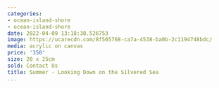 ```yaml
---
categories:
- ocean-island-shore
- ocean-island-shore
date: 2022-04-09 13:18:38.526753
image: https://ucarecdn.com/8f565768-ca7a-4538-ba0b-2c1194748bdc/
media: acrylic on canvas
price: '350'
size: 20 x 25cm
sold: Contact Us
title: Summer - Looking Down on the Silvered Sea
...
```

